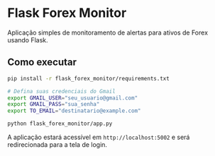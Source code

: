 # Flask Forex Monitor

Aplicação simples de monitoramento de alertas para ativos de Forex usando Flask.

## Como executar

```bash
pip install -r flask_forex_monitor/requirements.txt

# Defina suas credenciais do Gmail
export GMAIL_USER="seu_usuario@gmail.com"
export GMAIL_PASS="sua_senha"
export TO_EMAIL="destinatario@example.com"

python flask_forex_monitor/app.py
```

A aplicação estará acessível em `http://localhost:5002` e será redirecionada
para a tela de login.

